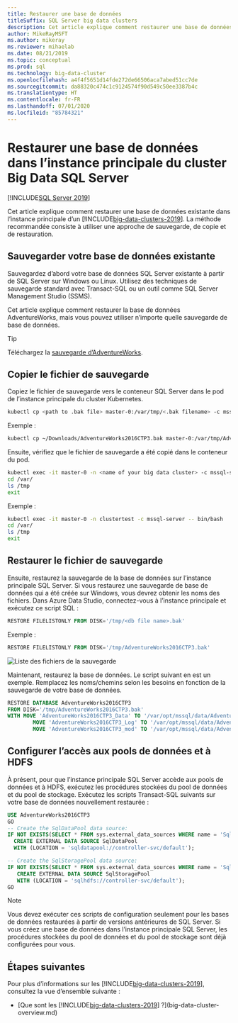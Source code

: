 ```yaml
---
title: Restaurer une base de données
titleSuffix: SQL Server big data clusters
description: Cet article explique comment restaurer une base de données dans l’instance principale d’un cluster Big Data SQL Server 2019.
author: MikeRayMSFT
ms.author: mikeray
ms.reviewer: mihaelab
ms.date: 08/21/2019
ms.topic: conceptual
ms.prod: sql
ms.technology: big-data-cluster
ms.openlocfilehash: a4f4f5651d14fde272de66506aca7abed51cc7de
ms.sourcegitcommit: da88320c474c1c9124574f90d549c50ee3387b4c
ms.translationtype: HT
ms.contentlocale: fr-FR
ms.lasthandoff: 07/01/2020
ms.locfileid: "85784321"
---
```

# <a name="restore-a-database-into-the-sql-server-big-data-cluster-master-instance"></a>Restaurer une base de données dans l’instance principale du cluster Big Data SQL Server

[!INCLUDE[SQL Server 2019](../includes/applies-to-version/sqlserver2019.md)]

Cet article explique comment restaurer une base de données existante dans l’instance principale d’un [!INCLUDE[big-data-clusters-2019](../includes/ssbigdataclusters-ver15.md)]. La méthode recommandée consiste à utiliser une approche de sauvegarde, de copie et de restauration.

## <a name="backup-your-existing-database"></a>Sauvegarder votre base de données existante

Sauvegardez d’abord votre base de données SQL Server existante à partir de SQL Server sur Windows ou Linux. Utilisez des techniques de sauvegarde standard avec Transact-SQL ou un outil comme SQL Server Management Studio (SSMS).

Cet article explique comment restaurer la base de données AdventureWorks, mais vous pouvez utiliser n’importe quelle sauvegarde de base de données. 

> [!TIP]
> Téléchargez la [sauvegarde d’AdventureWorks](../samples/adventureworks-install-configure.md).

## <a name="copy-the-backup-file"></a>Copier le fichier de sauvegarde

Copiez le fichier de sauvegarde vers le conteneur SQL Server dans le pod de l’instance principale du cluster Kubernetes.

```bash
kubectl cp <path to .bak file> master-0:/var/tmp/<.bak filename> -c mssql-server -n <name of your big data cluster>
```

Exemple :

```bash
kubectl cp ~/Downloads/AdventureWorks2016CTP3.bak master-0:/var/tmp/AdventureWorks2016CTP3.bak -c mssql-server -n clustertest
```

Ensuite, vérifiez que le fichier de sauvegarde a été copié dans le conteneur du pod.

```bash
kubectl exec -it master-0 -n <name of your big data cluster> -c mssql-server -- bin/bash
cd /var/
ls /tmp
exit
```

Exemple :

```bash
kubectl exec -it master-0 -n clustertest -c mssql-server -- bin/bash
cd /var/
ls /tmp
exit
```

## <a name="restore-the-backup-file"></a>Restaurer le fichier de sauvegarde

Ensuite, restaurez la sauvegarde de la base de données sur l’instance principale SQL Server.  Si vous restaurez une sauvegarde de base de données qui a été créée sur Windows, vous devrez obtenir les noms des fichiers.  Dans Azure Data Studio, connectez-vous à l’instance principale et exécutez ce script SQL :

```sql
RESTORE FILELISTONLY FROM DISK='/tmp/<db file name>.bak'
```

Exemple :

```sql
RESTORE FILELISTONLY FROM DISK='/tmp/AdventureWorks2016CTP3.bak'
```

![Liste des fichiers de la sauvegarde](media/restore-database/database-restore-file-list.png)

Maintenant, restaurez la base de données. Le script suivant en est un exemple. Remplacez les noms/chemins selon les besoins en fonction de la sauvegarde de votre base de données.

```sql
RESTORE DATABASE AdventureWorks2016CTP3
FROM DISK='/tmp/AdventureWorks2016CTP3.bak'
WITH MOVE 'AdventureWorks2016CTP3_Data' TO '/var/opt/mssql/data/AdventureWorks2016CTP3_Data.mdf',
        MOVE 'AdventureWorks2016CTP3_Log' TO '/var/opt/mssql/data/AdventureWorks2016CTP3_Log.ldf',
        MOVE 'AdventureWorks2016CTP3_mod' TO '/var/opt/mssql/data/AdventureWorks2016CTP3_mod'
```

## <a name="configure-data-pool-and-hdfs-access"></a>Configurer l’accès aux pools de données et à HDFS

À présent, pour que l’instance principale SQL Server accède aux pools de données et à HDFS, exécutez les procédures stockées du pool de données et du pool de stockage. Exécutez les scripts Transact-SQL suivants sur votre base de données nouvellement restaurée :

```sql
USE AdventureWorks2016CTP3
GO
-- Create the SqlDataPool data source:
IF NOT EXISTS(SELECT * FROM sys.external_data_sources WHERE name = 'SqlDataPool')
  CREATE EXTERNAL DATA SOURCE SqlDataPool
  WITH (LOCATION = 'sqldatapool://controller-svc/default');

-- Create the SqlStoragePool data source:
IF NOT EXISTS(SELECT * FROM sys.external_data_sources WHERE name = 'SqlStoragePool')
   CREATE EXTERNAL DATA SOURCE SqlStoragePool
   WITH (LOCATION = 'sqlhdfs://controller-svc/default');
GO
```

> [!NOTE]
> Vous devez exécuter ces scripts de configuration seulement pour les bases de données restaurées à partir de versions antérieures de SQL Server. Si vous créez une base de données dans l’instance principale SQL Server, les procédures stockées du pool de données et du pool de stockage sont déjà configurées pour vous.

## <a name="next-steps"></a>Étapes suivantes

Pour plus d’informations sur les [!INCLUDE[big-data-clusters-2019](../includes/ssbigdataclusters-ss-nover.md)], consultez la vue d’ensemble suivante :

- [Que sont les [!INCLUDE[big-data-clusters-2019](../includes/ssbigdataclusters-ver15.md)] ?](big-data-cluster-overview.md)
